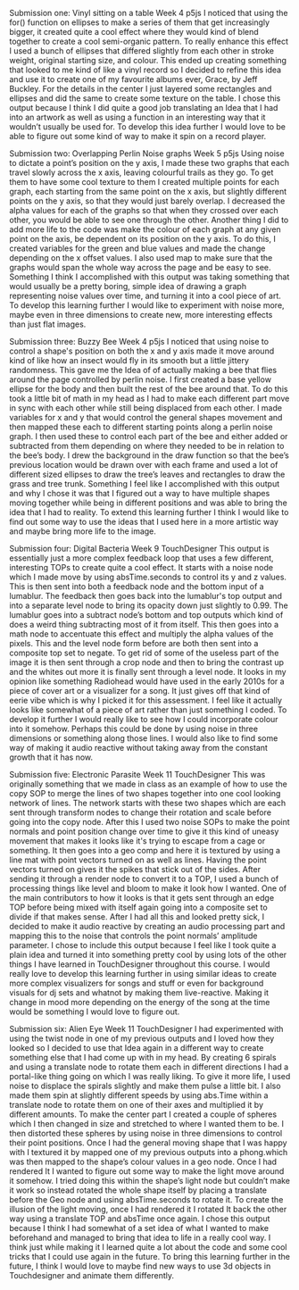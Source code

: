 Submission one: Vinyl sitting on a table
Week 4
p5js
I noticed that using the for() function on ellipses to make a series of them that get increasingly bigger, it created quite a cool effect where they would kind of blend together to create a cool semi-organic pattern. To really enhance this effect I used a bunch of ellipses that differed slightly from each other in stroke weight, original starting size, and colour. This ended up creating something that looked to me kind of like a vinyl record so I decided to refine this idea and use it to create one of my favourite albums ever, Grace, by Jeff Buckley. For the details in the center I just layered some rectangles and ellipses and did the same to create some texture on the table. I chose this output because I think I did quite a good job translating an Idea that I had into an artwork as well as using a function in an interesting way that it wouldn’t usually be used for. To develop this idea further I would love to be able to figure out some kind of way to make it spin on a record player.

Submission two: Overlapping Perlin Noise graphs
Week 5
p5js
Using noise to dictate a point’s position on the y axis, I made these two graphs that each travel slowly across the x axis, leaving colourful trails as they go. To get them to have some cool texture to them I created multiple points for each graph, each starting from the same point on the x axis, but slightly different points on the y axis, so that they would just barely overlap. I decreased the alpha values for each of the graphs so that when they crossed over each other, you would be able to see one through the other. Another thing I did to add more life to the code was make the colour of each graph at any given point on the axis, be dependent on its position on the y axis. To do this, I created variables for the green and blue values and made the change depending on the x offset values. I also used map to make sure that the graphs would span the whole way across the page and be easy to see. Something I think I accomplished with this output was taking something that would usually be a pretty boring, simple idea of drawing a graph representing noise values over time, and turning it into a cool piece of art. To develop this learning further I would like to experiment with noise more, maybe even in three dimensions to create new, more interesting effects than just flat images.

Submission three: Buzzy Bee
Week 4
p5js
I noticed that using noise to control a shape's position on both the x and y axis made it move around kind of like how an insect would fly in its smooth but a little jittery randomness. This gave me the Idea of of actually making a bee that flies around the page controlled by perlin noise. I first created a base yellow ellipse for the body and then built the rest of the bee around that. To do this took a little bit of math in my head as I had to make each different part move in sync with each other while still being displaced from each other. I made variables for x and y that would control the general shapes movement and then mapped these each to different starting points along a perlin noise graph. I then used these to control each part of the bee and either added or subtracted from them depending on where they needed to be in relation to the bee’s body. I drew the background in the draw function so that the bee’s previous location would be drawn over with each frame and used a lot of different sized ellipses to draw the tree’s leaves and rectangles to draw the grass and tree trunk. Something I feel like I accomplished with this output and why I chose it was that I figured out a way to have multiple shapes moving together while being in different positions and was able to bring the idea that I had to reality. To extend this learning further I think I would like to find out some way to use the ideas that I used here in a more artistic way and maybe bring more life to the image.

Submission four: Digital Bacteria
Week 9
TouchDesigner
This output is essentially just a more complex feedback loop that uses a few different, interesting TOPs to create quite a cool effect. It starts with a noise node which I made move by using absTime.seconds to control its y and z values. This is then sent into both a feedback node and the bottom input of a lumablur. The feedback then goes back into the lumablur's top output and into a separate level node to bring its opacity down just slightly to 0.99. The lumablur goes into a subtract node’s bottom and top outputs which kind of does a weird thing subtracting most of it from itself. This then goes into a math node to accentuate this effect and multiply the alpha values of the pixels. This and the level node form before are both then sent into a composite top set to negate. To get rid of some of the useless part of the image it is then sent through a crop node and then to bring the contrast up and the whites out more it is finally sent through a level node. It looks in my opinion like something Radiohead would have used in the early 2010s for a piece of cover art or a visualizer for a song. It just gives off that kind of eerie vibe which is why I picked it for this assessment. I feel like it actually looks like somewhat of a piece of art rather than just something I coded. To develop it further I would really like to see how I could incorporate colour into it somehow. Perhaps this could be done by using noise in three dimensions or something along those lines. I would also like to find some way of making it audio reactive without taking away from the constant growth that it has now.

Submission five: Electronic Parasite
Week 11
TouchDesigner
This was originally something that we made in class as an example of how to use the copy SOP to merge the lines of two shapes together into one cool looking network of lines. The network starts with these two shapes which are each sent through transform nodes to change their rotation and scale before going into the copy node. After this I used two noise SOPs to make the point normals and point position change over time to give it this kind of uneasy movement that makes it looks like it's trying to escape from a cage or something. It then goes into a geo comp and here it is textured by using a line mat with point vectors turned on as well as lines. Having the point vectors turned on gives it the spikes that stick out of the sides. After sending it through a render node to convert it to a TOP, I used a bunch of processing things like level and bloom to make it look how I wanted. One of the main contributors to how it looks is that it gets sent through an edge TOP before being mixed with itself again going into a composite set to divide if that makes sense. After I had all this and looked pretty sick, I decided to make it audio reactive by creating an audio processing part and mapping this to the noise that controls the point normals’ amplitude parameter. I chose to include this output because I feel like I took quite a plain idea and turned it into something pretty cool by using lots of the other things I have learned in TouchDesigner throughout this course. I would really love to develop this learning further in using similar ideas to create more complex visualizers for songs and stuff or even for background visuals for dj sets and whatnot by making them live-reactive. Making it change in mood more depending on the energy of the song at the time would be something I would love to figure out.

Submission six: Alien Eye
Week 11
TouchDesigner
I had experimented with using the twist node in one of my previous outputs and I loved how they looked so I decided to use that Idea again in a different way to create something else that I had come up with in my head. By creating 6 spirals and using a translate node to rotate them each in different directions I had a portal-like thing going on which I was really liking. To give it more life, I used noise to displace the spirals slightly and make them pulse a little bit. I also made them spin at slightly different speeds by using abs.Time within a translate node to rotate them on one of their axes and multiplied it by different amounts.  To make the center part I created a couple of spheres which I then changed in size and stretched to where I wanted them to be. I then distorted these spheres by using noise in three dimensions to control their point positions. Once I had the general moving shape that I was happy with I textured it by mapped one of my previous outputs into a phong.which was then mapped to the shape’s colour values in a geo node. Once I had rendered It I wanted to figure out some way to make the light move around it somehow. I tried doing this within the shape’s light node but couldn’t make it work so instead rotated the whole shape itself by placing a translate before the Geo node and using absTime.seconds to rotate it. To create the illusion of the light moving, once I had rendered it I rotated It back the other way using a translate TOP and absTime once again. I chose this output because I think I had somewhat of a set idea of what I wanted to make beforehand and managed to bring that idea to life in a really cool way. I think just while making it I learned quite a lot about the code and some cool tricks that I could use again in the future. To bring this learning further in the future, I think I would love to maybe find new ways to use 3d objects in Touchdesigner and animate them differently.
